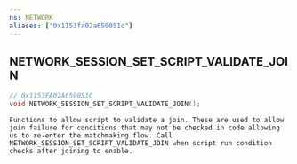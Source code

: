 ```yaml
---
ns: NETWORK
aliases: ["0x1153fa02a659051c"]
---
```

## NETWORK_SESSION_SET_SCRIPT_VALIDATE_JOIN

```c
// 0x1153FA02A659051C
void NETWORK_SESSION_SET_SCRIPT_VALIDATE_JOIN();
```

```
Functions to allow script to validate a join. These are used to allow join failure for conditions that may not be checked in code allowing us to re-enter the matchmaking flow. Call NETWORK_SESSION_SET_SCRIPT_VALIDATE_JOIN when script run condition checks after joining to enable.
```
